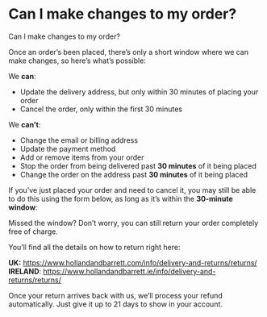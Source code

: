 # Can I make changes to my order?

Can I make changes to my order?

Once an order’s been placed, there’s only a short window where we can make changes, so here’s what’s possible:

We **can**:

* Update the delivery address, but only within 30 minutes of placing your order
* Cancel the order, only within the first 30 minutes

We **can’t**:

* Change the email or billing address
* Update the payment method
* Add or remove items from your order
* Stop the order from being delivered past **30 minutes** of it being placed
* Change the order on the address past **30 minutes** of it being placed

If you’ve just placed your order and need to cancel it, you may still be able to do this using the form below, as long as it’s within the **30-minute window**:

Missed the window? Don’t worry, you can still return your order completely free of charge.

You’ll find all the details on how to return right here:

**UK:** <https://www.hollandandbarrett.com/info/delivery-and-returns/returns/>   
**IRELAND**: <https://www.hollandandbarrett.ie/info/delivery-and-returns/returns/>

Once your return arrives back with us, we’ll process your refund automatically. Just give it up to 21 days to show in your account.
